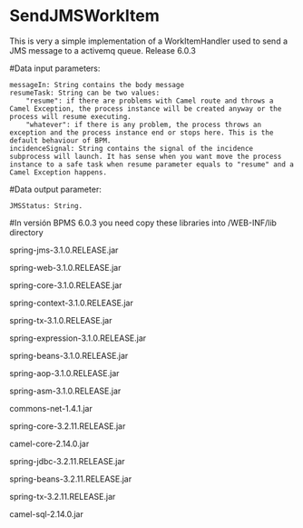 # SendJMSWorkItem

This is very a simple implementation of a WorkItemHandler used to send a JMS message to a activemq queue. Release 6.0.3

#Data input parameters:

    messageIn: String contains the body message
    resumeTask: String can be two values:
        "resume": if there are problems with Camel route and throws a Camel Exception, the process instance will be created anyway or the process will resume executing.
        "whatever": if there is any problem, the process throws an exception and the process instance end or stops here. This is the default behaviour of BPM.
    incidenceSignal: String contains the signal of the incidence subprocess will launch. It has sense when you want move the process instance to a safe task when resume parameter equals to "resume" and a Camel Exception happens.

#Data output parameter:

    JMSStatus: String.

#In versión BPMS 6.0.3 you need copy these libraries into /WEB-INF/lib directory

spring-jms-3.1.0.RELEASE.jar

spring-web-3.1.0.RELEASE.jar

spring-core-3.1.0.RELEASE.jar

spring-context-3.1.0.RELEASE.jar

spring-tx-3.1.0.RELEASE.jar

spring-expression-3.1.0.RELEASE.jar

spring-beans-3.1.0.RELEASE.jar

spring-aop-3.1.0.RELEASE.jar

spring-asm-3.1.0.RELEASE.jar

commons-net-1.4.1.jar

spring-core-3.2.11.RELEASE.jar

camel-core-2.14.0.jar

spring-jdbc-3.2.11.RELEASE.jar

spring-beans-3.2.11.RELEASE.jar

spring-tx-3.2.11.RELEASE.jar

camel-sql-2.14.0.jar
